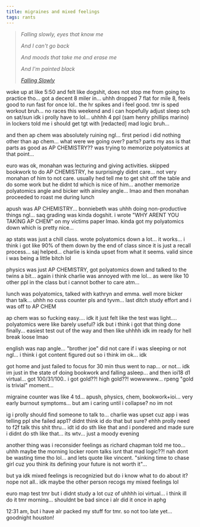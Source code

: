 ```yaml
---
title: migraines and mixed feelings
tags: rants
---
```


> *Falling slowly, eyes that know me*
>
> *And I can't go back*
>
> *And moods that take me and erase me*
>
> *And I'm painted black*
>
> *<cite>[Falling Slowly](https://open.spotify.com/track/6EIVLz5xM1xE29r0OmIkWt?si=b2ee56e191cb41b1)</cite>*


woke up at like 5:50 and felt like dogshit, does not stop me from going to practice tho... got a decent 8 miler in... uhhh dropped 7 flat for mile 8, feels good to run fast for once lol.. the hr spikes and i feel good. tmr is sped workout bruh... no races this weekend and i can hopefully adjust sleep sch on sat/sun idk i prolly have to lol... uhhhh 4 ppl (sam henry phillips marino) in lockers told me i should get tgt with [redacted] mad logic bruh...

and then ap chem was absolutely ruining ngl... first period i did nothing other than ap chem... what were we going over? parts? parts my ass is that parts as good as AP CHEMISTRY?? was trying to memorize polyatomics at that point...

euro was ok, monahan was lecturing and giving activities. skipped bookwork to do AP CHEMISTRY, he surprisingly didnt care... not very monahan of him to not care. usually hed tell me to get shit off the table and do some work but he didnt td which is nice of him... another memorize polyatomics angle and bicker with ainsley angle... lmao and then monahan proceeded to roast me during lunch

apush was AP CHEMISTRY... bonniebeth was uhhh doing non-productive things ngl... saq grading was kinda dogshit. i wrote "WHY ARENT YOU TAKING AP CHEM" on my victims paper lmao. kinda got my polyatomics down which is pretty nice...

ap stats was just a chill class. wrote polyatomics down a lot... it works... i think i got like 90% of them down by the end of class since it is just a recall process... saj helped... charlie is kinda upset from what it seems. valid since i was being a little bitch lol

physics was just AP CHEMISTRY, got polyatomics down and talked to the twins a bit... again i think charlie was annoyed with me lol... as were like 10 other ppl in the class but i cannot bother to care atm...

lunch was polyatomics, talked with kathryn and emma. well more bicker than talk... uhhh no cuss counter pls and tyvm... last ditch study effort and i was off to AP CHEM

ap chem was so fucking easy.... idk it just felt like the test was light.... polyatomics were like barely useful? idk but i think i got that thing done finally... easiest test out of the way and then like uhhhh idk im ready for hell break loose lmao

english was nap angle... "brother joe" did not care if i was sleeping or not ngl... i think i got content figured out so i think im ok... idk

got home and just failed to focus for 30 min thus went to nap... or not... idk im just in the state of doing bookwork and falling asleep... and then ioi18 d1 virtual... got 100/31/100.. i got gold??! high gold??! wowwwww... rpeng "gold is trivial" moment... 

migraine counter was like 4 td... apush, physics, chem, bookwork+ioi... very early burnout symptoms... but am i caring until i collapse? no im not

ig i prolly should find someone to talk to... charlie was upset cuz app i was telling ppl she failed app1? didnt think id do that but sure? ehhh prolly need to f2f talk this shit thru... idt id do sth like that and i pondered and made sure i didnt do sth like that... its wtv... just a moody evening

another thing was i reconsider feelings as richard chapman told me too... uhhh maybe the morning locker room talks isnt that mad logic??! nah dont be wasting time tho lol... and lets quote like vincent. "sinking time to chase girl cuz you think its defining your future is not worth it"... 

but ya idk mixed feelings is recognizied but do i know what to do about it? nope not all.. idk maybe the other person recogs my mixed feelings lol

euro map test tmr but i didnt study a lot cuz of uhhhh ioi virtual... i think ill do it tmr morning... shouldnt be bad since i alr did it once in aphg

12:31 am, but i have alr packed my stuff for tmr. so not too late yet... goodnight houston!

